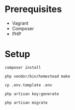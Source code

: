 # Prerequisites

- Vagrant
- Composer
- PHP

# Setup

`composer install`

`php vendor/bin/homestead make`

`cp .env.template .env`

`php artisan key:generate`

`php artisan migrate`

